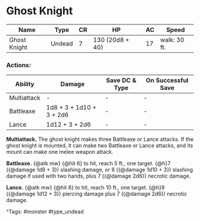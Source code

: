 # Ghost Knight

| Name | Type | CR | HP | AC | Speed |
|------|------|----|----|----|-------|
| Ghost Knight | Undead | 7 | 130 (20d8 + 40) | 17 | walk: 30 ft. |

### Actions:

| Ability | Damage | Save DC & Type | On Successful Save |
|---------|--------|----------------|--------------------|
| Multiattack | - | - | - |
| Battleaxe | 1d8 + 3 + 1d10 + 3 + 2d6 | - | - |
| Lance | 1d12 + 3 + 2d6 | - | - |


**Multiattack.** The ghost knight makes three Battleaxe or Lance attacks. If the ghost knight is mounted, it can make two Battleaxe or Lance attacks, and its mount can make one melee weapon attack.

**Battleaxe.** {@atk mw} {@hit 6} to hit, reach 5 ft., one target. {@h}7 ({@damage 1d8 + 3}) slashing damage, or 8 ({@damage 1d10 + 3}) slashing damage if used with two hands, plus 7 ({@damage 2d6}) necrotic damage.

**Lance.** {@atk mw} {@hit 6} to hit, reach 10 ft., one target. {@h}9 ({@damage 1d12 + 3}) piercing damage plus 7 ({@damage 2d6}) necrotic damage.

^Tags: #monster #type_undead